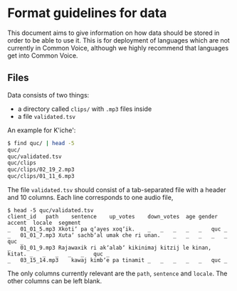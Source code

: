# Format guidelines for data

This document aims to give information on how data should be stored in order 
to be able to use it. This is for deployment of languages which are not currently
in Common Voice, although we highly recommend that languages get into Common Voice.

## Files

Data consists of two things:
* a directory called `clips/` with `.mp3` files inside
* a file `validated.tsv`

An example for K'iche':

```bash
$ find quc/ | head -5
quc/
quc/validated.tsv
quc/clips
quc/clips/02_19_2.mp3
quc/clips/01_11_6.mp3
```

The file `validated.tsv` should consist of a tab-separated file with a header and 10 columns. 
Each line corresponds to one audio file,
```
$ head -5 quc/validated.tsv 
client_id	path	sentence	up_votes	down_votes	age	gender	accent	locale	segment
_	01_01_5.mp3	Xkotiʼ pa qʼayes xoqʼik.	_	_	_	_	_	quc	_
_	01_01_7.mp3	Xutaʼ sachbʼal umak che ri unan.	_	_	_	_	_	quc	_
_	01_01_9.mp3	Rajawaxik ri akʼalabʼ kikinimaj kitzij le kinan, kitat.	_	_	_	_	_	quc	_
_	03_15_14.mp3	kawaj kimbʼe pa tinamit	_	_	_	_	_	quc	_
```

The only columns currently relevant are the `path`, `sentence` and `locale`. The other columns can be left blank.

